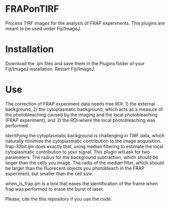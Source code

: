 # FRAPonTIRF
Process TIRF images for the analysis of FRAP experiments. This plugins are meant to be used under Fiji/ImageJ.

# Installation
Download the .ijm files and save them in the Plugins folder of your Fiji/ImageJ installation. Restart Fiji/ImageJ.

# Use
The correction of FRAP experiment data needs tree ROI: 1) the external background, 2) the cytoplasmatic background, which acts as a measure of the photobleaching caused by the imaging and the local photobleaching (FRAP experiment), and 3) the ROI where the local photobleaching was performed. 

Identifying the cytoplasmatic background is challenging in TIRF data, which naturally minimise the cytoplasmatic contribution to the image acquisition. frap-32bit.ijm does exactly that, using median filtering to estimate the local cytoplasmatic contribution to your signal. This plugin will ask for two parameters: The radius for the background subtraction, which should be larger than the cells you image. The radis of the median filter, which should be larger than the fluorecent objects you photobleach in the FRAP experiment, but smaller than the cell size. 

when_is_frap.ijm is a tool that eases the identification of the frame when frap was performed to erase the burst of laser. 

Please, cite the this repository if you use the code.
